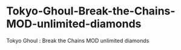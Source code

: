 # Tokyo-Ghoul-Break-the-Chains-MOD-unlimited-diamonds
Tokyo Ghoul : Break the Chains MOD unlimited diamonds
